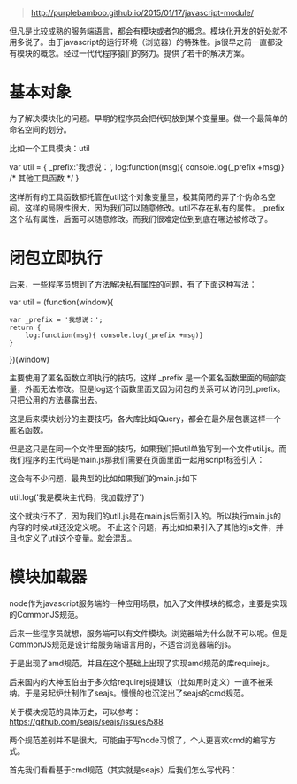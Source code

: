 > http://purplebamboo.github.io/2015/01/17/javascript-module/

但凡是比较成熟的服务端语言，都会有模块或者包的概念。模块化开发的好处就不用多说了。由于javascript的运行环境（浏览器）的特殊性。js很早之前一直都没有模块的概念。经过一代代程序猿们的努力。提供了若干的解决方案。

# 基本对象

为了解决模块化的问题。早期的程序员会把代码放到某个变量里。做一个最简单的命名空间的划分。

比如一个工具模块：util

var util = {
    _prefix:'我想说：',
    log:function(msg){ console.log(_prefix +msg)}
    /*
    其他工具函数
    */
}

这样所有的工具函数都托管在util这个对象变量里，极其简陋的弄了个伪命名空间。这样的局限性很大，因为我们可以随意修改。util不存在私有的属性。_prefix这个私有属性，后面可以随意修改。而我们很难定位到到底在哪边被修改了。

# 闭包立即执行

后来，一些程序员想到了方法解决私有属性的问题，有了下面这种写法：

var util = (function(window){

    var _prefix = '我想说：';
    return {
        log:function(msg){ console.log(_prefix +msg)}
    }

})(window)

主要使用了匿名函数立即执行的技巧，这样 _prefix 是一个匿名函数里面的局部变量，外面无法修改。但是log这个函数里面又因为闭包的关系可以访问到_prefix。只把公用的方法暴露出去。

这是后来模块划分的主要技巧，各大库比如jQuery，都会在最外层包裹这样一个匿名函数。

但是这只是在同一个文件里面的技巧，如果我们把util单独写到一个文件util.js。而我们程序的主代码是main.js那我们需要在页面里面一起用script标签引入：

<script src="main.js"></script>
<script src="util.js"></script>

这会有不少问题，最典型的比如如果我们的main.js如下

util.log('我是模块主代码，我加载好了')

这个就执行不了，因为我们的util.js是在main.js后面引入的。所以执行main.js的内容的时候util还没定义呢。
不止这个问题，再比如如果引入了其他的js文件，并且也定义了util这个变量。就会混乱。

# 模块加载器


node作为javascript服务端的一种应用场景，加入了文件模块的概念，主要是实现的CommonJS规范。

后来一些程序员就想，服务端可以有文件模块。浏览器端为什么就不可以呢。但是CommonJS规范是设计给服务端语言用的，不适合浏览器端的js。

于是出现了amd规范，并且在这个基础上出现了实现amd规范的库requirejs。

后来国内的大神玉伯由于多次给requirejs提建议（比如用时定义）一直不被采纳。于是另起炉灶制作了seajs。慢慢的也沉淀出了seajs的cmd规范。

关于模块规范的具体历史，可以参考：https://github.com/seajs/seajs/issues/588

两个规范差别并不是很大，可能由于写node习惯了，个人更喜欢cmd的编写方式。

首先我们看看基于cmd规范（其实就是seajs）后我们怎么写代码：